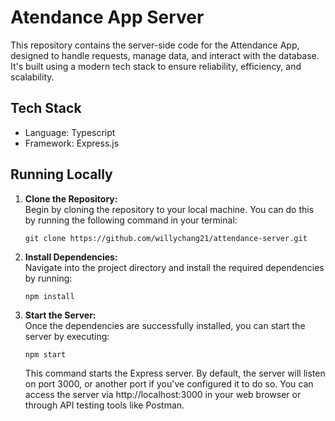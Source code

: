 # Atendance App Server
This repository contains the server-side code for the Attendance App, designed to handle requests, manage data, and interact with the database. It's built using a modern tech stack to ensure reliability, efficiency, and scalability.
## Tech Stack
- Language: Typescript
- Framework: Express.js

## Running Locally
1. **Clone the Repository:**</br>
    Begin by cloning the repository to your local machine. You can do this by running the following command in your terminal:
    ```
    git clone https://github.com/willychang21/attendance-server.git
    ```
2. **Install Dependencies:**</br>
    Navigate into the project directory and install the required dependencies by running:
    ```
    npm install
    ```
3. **Start the Server:**</br>
    Once the dependencies are successfully installed, you can start the server by executing:
    ```
    npm start
    ```
    This command starts the Express server. By default, the server will listen on port 3000, or another port if you've configured it to do so. You can access the server via http://localhost:3000 in your web browser or through API testing tools like Postman.